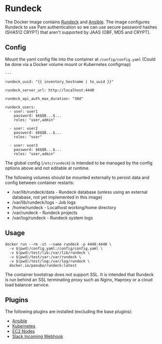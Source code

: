 # Rundeck

The Docker image contains [Rundeck](http://rundeck.org/) and [Ansible](https://www.ansible.com/).
The image configures Rundeck to use Pam authentication so we can use secure password hashes (SHA512 CRYPT) that aren't supported by JAAS (OBF, MD5 and CRYPT).

## Config

Mount the yaml config file into the container at `/config/config.yaml` (Could be done via a Docker volume mount or Kubernetes configmap)

```
---

rundeck_uuid: "{{ inventory_hostname | to_uuid }}"

rundeck_server_url: http://localhost:4440

rundeck_api_auth_max_duration: "30d"

rundeck_users:
  - user: user1
    password: $6$Q8...$...
    roles: "user,admin"

  - user: user2
    password: $6$Q8...$...
    roles: "user"

  - user: user3
    password: $6$Q8...$...
    roles: "user,admin"
```

The global config (`/etc/rundeck`) is intended to be managed by the config options above and not editable at runtime.

The following volumes should be mounted externally to persist data and config between container restarts:

* /var/lib/rundeck/data - Rundeck database (unless using an external database, not yet implemented in this image)
* /var/lib/rundeck/logs - Job logs
* /home/rundeck - Localhost working/home directory
* /var/rundeck - Rundeck projects
* /var/log/rundeck - Rundeck system logs

## Usage

```
docker run --rm -it --name rundeck -p 4440:4440 \
  -v $(pwd)/config.yaml:/config/config.yaml \
  -v $(pwd)/test/lib:/var/lib/rundeck \
  -v $(pwd)/test/var:/var/rundeck \
  -v $(pwd)/test/log:/var/log/rundeck \
  docker.io/panubo/rundeck:latest
```

The container bootstrap does not support SSL. It is intended that Rundeck is run behind an SSL terminating proxy such as Nginx, Haproxy or a cloud load balancer service.

## Plugins

The following plugins are installed (excluding the base plugins):

* [Ansible](https://github.com/Batix/rundeck-ansible-plugin/)
* [Kubernetes](https://github.com/rundeck-plugins/kubernetes/)
* [EC2 Nodes](https://github.com/rundeck-plugins/rundeck-ec2-nodes-plugin/)
* [Slack Incoming Webhook](https://github.com/higanworks/rundeck-slack-incoming-webhook-plugin/)
